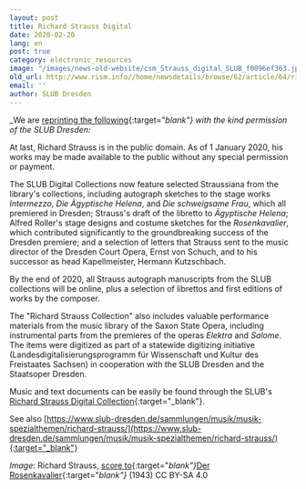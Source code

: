 ```yaml
---
layout: post
title: Richard Strauss Digital
date: 2020-02-20
lang: en
post: true
category: electronic_resources
image: "/images/news-old-website/csm_Strauss_digital_SLUB_f0096ef363.jpg"
old_url: http://www.rism.info//home/newsdetails/browse/62/article/64/richard-strauss-digital.html
email: ''
author: SLUB Dresden
---
```


_We are [reprinting the following](https://digital.slub-dresden.de/kollektionen/1227/){:target="_blank"} with the kind permission of the SLUB Dresden:_

At last, Richard Strauss is in the public domain. As of 1 January 2020, his works may be made available to the public without any special permission or payment.

The SLUB Digital Collections now feature selected Straussiana from the library's collections, including autograph sketches to the stage works _Intermezzo_, _Die Ägyptische Helena_, and _Die schweigsame Frau_, which all premiered in Dresden; Strauss's draft of the libretto to _Ägyptische Helena_; Alfred Roller's stage designs and costume sketches for the _Rosenkavalier_, which contributed significantly to the groundbreaking success of the Dresden premiere; and a selection of letters that Strauss sent to the music director of the Dresden Court Opera, Ernst von Schuch, and to his successor as head Kapellmeister, Hermann Kutzschbach.

By the end of 2020, all Strauss autograph manuscripts from the SLUB collections will be online, plus a selection of librettos and first editions of works by the composer.

The "Richard Strauss Collection" also includes valuable performance materials from the music library of the Saxon State Opera, including instrumental parts from the premieres of the operas _Elektra_ and _Salome_. The items were digitized as part of a statewide digitizing initiative (Landesdigitalisierungsprogramm für Wissenschaft und Kultur des Freistaates Sachsen) in cooperation with the SLUB Dresden and the Staatsoper Dresden.

Music and text documents can be easily be found through the SLUB's [Richard Strauss Digital Collection](https://digital.slub-dresden.de/kollektionen/1227/){:target="_blank"}.

See also [https://www.slub-dresden.de/sammlungen/musik/musik-spezialthemen/richard-strauss/](https://www.slub-dresden.de/sammlungen/musik/musik-spezialthemen/richard-strauss/){:target="_blank"}


_Image_: Richard Strauss, [score to](http://digital.slub-dresden.de/id510014771/1){:target="_blank"}_[Der Rosenkavalier](http://digital.slub-dresden.de/id510014771/1){:target="_blank"}_ (1943)
CC BY-SA 4.0


